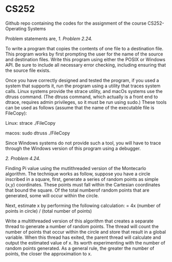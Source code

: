 # CS252
Github repo containing the codes for the assignment of the course CS252-Operating Systems

Problem statements are,
*1. Problem 2.24.*

To write a program that copies the contents of one file to a destination file. This program works by first prompting the user for the name of the source and destination files. Write this program using either the POSIX or Windows API. Be sure to include all necessary error checking, including ensuring that the source file exists.

Once you have correctly designed and tested the program, if you used a system that supports it, run the program using a utility that traces system calls. Linux systems provide the strace utility, and macOs systems use the dtruss command. (The dtruss command, which actually is a front end to dtrace, requires admin privileges, so it must be run using
sudo.) These tools can be used as follows (assume that the name of the executable file is FileCopy):

Linux:
strace ./FileCopy

macos:
sudo dtruss ./FileCopy

Since Windows systems do not provide such a tool, you will have to trace through the Windows version of this program using a debugger.


*2. Problem 4.24.*

Finding Pi value using the mutlithreaded version of the Montecarlo algorithm. The technique works as follow, suppose you have a circle inscribed in a square, first, generate a series of random points as simple (x,y) coordinates. These points must fall within the Cartesian coordinates that bound the square. Of the total numberof random points that are generated, some will occur within the circle.

Next, estimate x by performing the following calculation:
= 4x (number of points in circle) / (total number of points)

Write a multithreaded version of this algorithm that creates a separate thread to generate a number of random points. The thread will count the number of points that occur within the circle and store that result in a global variable. When this thread has exited, the parent thread will calculate and output the estimated value of x. Its worth experimenting with the number of random points generated. As a general rule, the greater the number of points, the closer the approximation to x.
